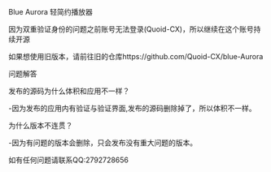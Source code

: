 Blue Aurora 轻简约播放器

因为双重验证身份的问题之前账号无法登录(Quoid-CX)，所以继续在这个账号持续开源

如果想使用旧版本，请前往旧的仓库https://github.com/Quoid-CX/blue-Aurora

问题解答

发布的源码为什么体积和应用不一样？

-因为发布的应用内有验证与验证界面,发布的源码删除掉了，所以体积不一样。

为什么版本不连贯？

-因为有问题的版本会删除，只会发布没有重大问题的版本。

如有任何问题请联系QQ:2792728656
